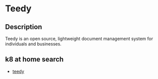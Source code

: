 # Teedy

## Description

Teedy is an open source, lightweight document management system for individuals and businesses.

## k8 at home search

- [teedy](https://nanne.dev/k8s-at-home-search/#/teedy)
